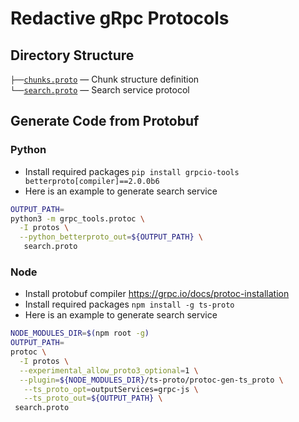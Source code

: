 # Redactive gRpc Protocols

## Directory Structure

`├──`[`chunks.proto`](chunks.proto) — Chunk structure definition<br>
`└──`[`search.proto`](search.proto) — Search service protocol<br>

## Generate Code from Protobuf

### Python

- Install required packages `pip install grpcio-tools betterproto[compiler]==2.0.0b6`
- Here is an example to generate search service

```bash
OUTPUT_PATH=
python3 -m grpc_tools.protoc \
  -I protos \
  --python_betterproto_out=${OUTPUT_PATH} \
   search.proto
```

### Node

- Install protobuf compiler https://grpc.io/docs/protoc-installation
- Install required packages `npm install -g ts-proto`
- Here is an example to generate search service

```bash
NODE_MODULES_DIR=$(npm root -g)
OUTPUT_PATH=
protoc \
  -I protos \
  --experimental_allow_proto3_optional=1 \
  --plugin=${NODE_MODULES_DIR}/ts-proto/protoc-gen-ts_proto \
   --ts_proto_opt=outputServices=grpc-js \
   --ts_proto_out=${OUTPUT_PATH} \
 search.proto
```
